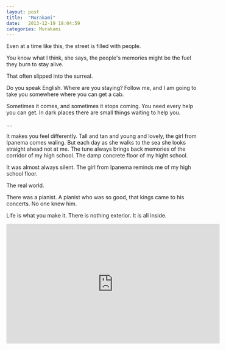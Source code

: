 ```yaml
---
layout: post
title:  "Murakami"
date:   2013-12-19 18:04:59
categories: Murakami
---
```


Even at a time like this, the street is filled with people.

You know what I think, she says, the people's memories might be the fuel they
burn to stay alive.

That often slipped into the surreal.

Do you speak English. Where are you staying? Follow me, and I am going to take
you somewhere where you can get a cab.

Sometimes it comes, and sometimes it stops coming. You need every help you can
get. In dark places there are small things waiting to help you.

....

It makes you feel differently. Tall and tan and young and lovely, the girl from
Ipanema comes waling. But each day as she walks to the sea she looks straight
ahead not at me. The tune always brings back memories of the corridor of my
high school. The damp concrete floor of my hight school.

It was almost always silent. The girl from Ipanema reminds me of my high school
floor.

The real world.

There was a pianist. A pianist who was so good, that kings came to his
concerts. No one knew him.

Life is what you make it. There is nothing exterior. It is all inside.

<iframe
    width="560"
    height="315"
    src="http://www.youtube.com/embed/NI6LyqO9i8Y"
    frameborder="0"
></iframe>
